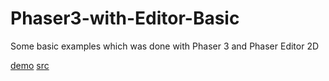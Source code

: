 # Phaser3-with-Editor-Basic
Some basic examples which was done with Phaser 3 and Phaser Editor 2D

[demo](http://cestaslunce.cz/testy/Phaser3-with-Editor-Basic)
[src](https://github.com/MerlinEl/Phaser3-with-Editor-Basic)
